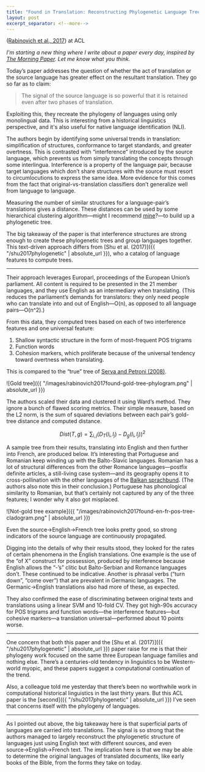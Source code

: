 ```yaml
---
title: "Found in Translation: Reconstructing Phylogenetic Language Trees from Translations"
layout: post
excerpt_separator: <!--more-->
---
```


([Rabinovich et al., 2017](https://www.aclweb.org/anthology/P17-1049)) at ACL

*I'm starting a new thing where I write about a paper every day, inspired by [The Morning Paper](https://blog.acolyer.org). Let me know what you think.*


Today’s paper addresses the question of whether the act of translation or the source language has greater effect on the resultant translation. They go so far as to claim:

> The signal of the source language is so powerful that it is retained even after two phases of translation.  

Exploiting this, they recreate the phylogeny of languages using only monolingual data. This is interesting from a historical linguistics perspective, and it's also useful for native language identification (NLI).

<!--more-->

The authors begin by identifying some universal trends in translation: simplification of structures, conformance to target standards, and greater overtness. This is contrasted with “interference” introduced by the source language, which prevents us from simply translating the concepts through some interlingua. Interference is a property of the language pair, because target languages which don’t share structures with the source must resort to circumlocutions to express the same idea. More evidence for this comes from the fact that original-vs-translation classifiers don’t generalize well from language to language.

Measuring the number of similar structures for a language-pair’s translations gives a distance. These distances can be used by some hierarchical clustering algorithm—might I recommend [mine](https://search.proquest.com/docview/1907180434?pq-origsite=gscholar)?—to build up a phylogenetic tree.

The big takeaway of the paper is that interference structures are strong enough to create these phylogenetic trees and group languages together. This text-driven approach differs from [Shu et al. (2017)]({{ "/shu2017phylogenetic" | absolute_url }}), who a catalog of language features to compute trees.

---
Their approach leverages Europarl, proceedings of the European Union’s parliament. All content is required to be presented in the 21 member languages, and they use English as an intermediary when translating. (This reduces the parliament’s demands for translators: they only need people who can translate into and out of English—O(n), as opposed to all language pairs—O(n^2).)

From this data, they computed trees based on each of two interference features and one universal feature:
1. Shallow syntactic structure in the form of most-frequent POS trigrams
2. Function words
3. Cohesion markers, which proliferate because of the universal tendency toward overtness when translating.

This is compared to the “true” tree of [Serva and Petroni (2008)](https://iopscience.iop.org/article/10.1209/0295-5075/81/68005). 

![Gold tree]({{ "/images/rabinovich2017found-gold-tree-phylogram.png" | absolute_url }})

The authors scaled their data and clustered it using Ward’s method. They ignore a bunch of flawed scoring metrics. Their simple measure, based on the L2 norm, is the sum of squared deviations between each pair’s gold-tree distance and computed distance.

$$ Dist(T, g) = \sum_{i, j} (D_T(l_i, l_j) - D_g(l_i, l_j))^2 $$

A sample tree from their results, translating into English and then further into French, are produced below. It’s interesting that Portuguese and Romanian keep winding up with the Balto-Slavic languages. Romanian has a lot of structural differences from the other Romance languages—postfix definite articles, a still-living case system—and its geography opens it to cross-pollination with the other languages of the [Balkan sprachbund](https://en.wikipedia.org/wiki/Balkan_sprachbund). (The authors also note this in their conclusion.) Portuguese has phonological similarity to Romanian, but that’s certainly not captured by any of the three features; I wonder why it also got misplaced.

![Not-gold tree example]({{ "/images/rabinovich2017found-en-fr-pos-tree-cladogram.png" | absolute_url }})

Even the source→English→French tree looks pretty good, so strong indicators of the source language are continuously propagated.

Digging into the details of why their results stood, they looked for the rates of certain phenomena in the English translations. One example is the use of the “of X” construct for possession, produced by interference because English allows the “-’s” clitic but Balto-Serbian and Romance languages don’t. These continued to be indicative. Another is phrasal verbs (“turn down”, “come over”) that are prevalent in Germanic languages. The Germanic→English translations also had more of these, as expected.

They also confirmed the ease of discriminating between original texts and translations using a linear SVM and 10-fold CV. They got high-90s accuracy for POS trigrams and function words—the interference features—but cohesive markers—a translation universal—performed about 10 points worse.
 
---
One concern that both this paper and the [Shu et al. (2017)]({{ "/shu2017phylogenetic" | absolute_url }}) paper raise for me is that their phylogeny work focused on the same three European language families and nothing else. There’s a centuries-old tendency in linguistics to be Western-world myopic, and these papers suggest a computational continuation of the trend. 

Also, a colleague told me yesterday that there’s been no worthwhile work in computational historical linguistics in the last thirty years. But this ACL paper is the [second]({{ "/shu2017phylogenetic" | absolute_url }}) I’ve seen that concerns itself with the phylogeny of languages.


---

As I pointed out above, the big takeaway here is that superficial parts of languages are carried into translations. The signal is so strong that the authors managed to largely reconstruct the phylogenetic structure of languages just using English text with different sources, and even source→English→French text. The implication here is that we may be able to determine the original languages of translated documents, like early books of the Bible, from the forms they take on today. 

